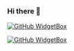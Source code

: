 ### Hi there 👋

[![GitHub WidgetBox](https://github-widgetbox.vercel.app/api/profile?username=visutthi-tiravisit&data=followers,repositories,stars,commits&theme=nautilus)](https://github.com/Jurredr/github-widgetbox)

[![GitHub WidgetBox](https://github-widgetbox.vercel.app/api/skills?languages=python,html,css,JS,nodeJS&theme=nautilus&includeNames=true)](https://github.com/visutthi-tiravisit/github-widgetbox)


<!--
**visutthi-tiravisit/visutthi-tiravisit** is a ✨ _special_ ✨ repository because its `README.md` (this file) appears on your GitHub profile.

Here are some ideas to get you started:

- 🔭 I’m currently working on ...
- 🌱 I’m currently learning ...
- 👯 I’m looking to collaborate on ...
- 🤔 I’m looking for help with ...
- 💬 Ask me about ...
- 📫 How to reach me: ...
- 😄 Pronouns: ...
- ⚡ Fun fact: ...
-->

